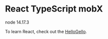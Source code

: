 # React TypeScript mobX

node 14.17.3

To learn React, check out the [HelloGello](https://gk.vercel.app).
